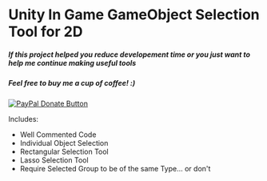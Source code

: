 # Unity In Game GameObject Selection Tool for 2D 

<h5>If this project helped you reduce developement time or you just want to help me continue making useful tools</h5>
<h5>Feel free to buy me a cup of coffee! :)</h5>
<a href="https://www.paypal.com/cgi-bin/webscr?cmd=_donations&business=bryan%2eo%2ecancel%40gmail%2ecom&lc=US&item_name=Cup%20Of%20Coffee&item_number=0000&no_note=0&currency_code=USD&bn=PP%2dDonationsBF%3abtn_donateCC_LG%2egif%3aNonHostedGuest">
  <img src="https://www.paypalobjects.com/en_US/i/btn/btn_donateCC_LG.gif" alt="PayPal Donate Button">
</a>

Includes: 
<ul>
  <li>Well Commented Code</li>
  <li>Individual Object Selection</li> 
  <li>Rectangular Selection Tool</li>
  <li>Lasso Selection Tool</li>
  <li>Require Selected Group to be of the same Type... or don't</li>
</ul>

